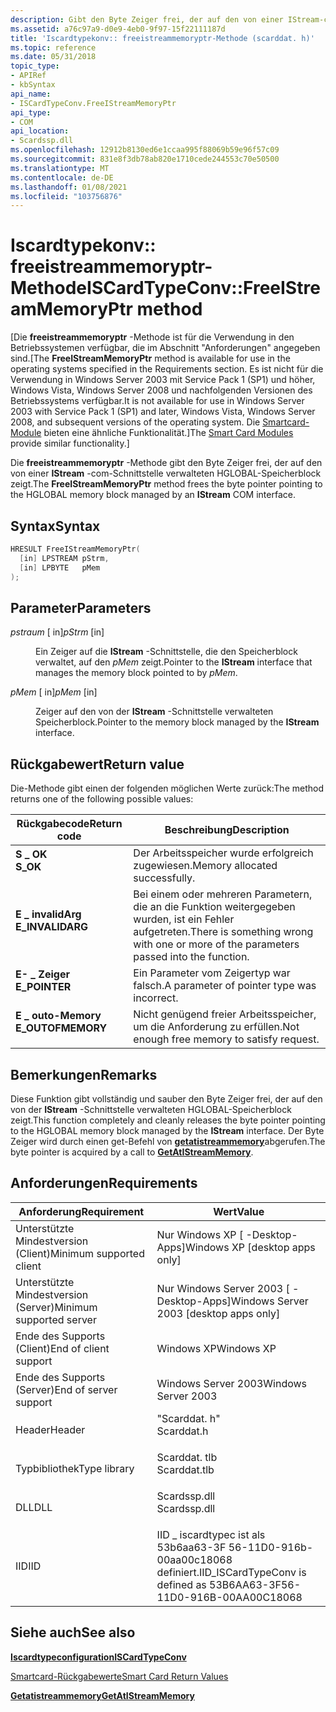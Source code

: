 ```yaml
---
description: Gibt den Byte Zeiger frei, der auf den von einer IStream-com-Schnittstelle verwalteten HGLOBAL-Speicherblock zeigt.
ms.assetid: a76c97a9-d0e9-4eb0-9f97-15f22111187d
title: 'Iscardtypekonv:: freeistreammemoryptr-Methode (scarddat. h)'
ms.topic: reference
ms.date: 05/31/2018
topic_type:
- APIRef
- kbSyntax
api_name:
- ISCardTypeConv.FreeIStreamMemoryPtr
api_type:
- COM
api_location:
- Scardssp.dll
ms.openlocfilehash: 12912b8130ed6e1ccaa995f88069b59e96f57c09
ms.sourcegitcommit: 831e8f3db78ab820e1710cede244553c70e50500
ms.translationtype: MT
ms.contentlocale: de-DE
ms.lasthandoff: 01/08/2021
ms.locfileid: "103756876"
---
```

# <a name="iscardtypeconvfreeistreammemoryptr-method"></a><span data-ttu-id="48b9e-103">Iscardtypekonv:: freeistreammemoryptr-Methode</span><span class="sxs-lookup"><span data-stu-id="48b9e-103">ISCardTypeConv::FreeIStreamMemoryPtr method</span></span>

<span data-ttu-id="48b9e-104">\[Die **freeistreammemoryptr** -Methode ist für die Verwendung in den Betriebssystemen verfügbar, die im Abschnitt "Anforderungen" angegeben sind.</span><span class="sxs-lookup"><span data-stu-id="48b9e-104">\[The **FreeIStreamMemoryPtr** method is available for use in the operating systems specified in the Requirements section.</span></span> <span data-ttu-id="48b9e-105">Es ist nicht für die Verwendung in Windows Server 2003 mit Service Pack 1 (SP1) und höher, Windows Vista, Windows Server 2008 und nachfolgenden Versionen des Betriebssystems verfügbar.</span><span class="sxs-lookup"><span data-stu-id="48b9e-105">It is not available for use in Windows Server 2003 with Service Pack 1 (SP1) and later, Windows Vista, Windows Server 2008, and subsequent versions of the operating system.</span></span> <span data-ttu-id="48b9e-106">Die [Smartcard-Module](/previous-versions/windows/desktop/secsmart/smart-card-modules) bieten eine ähnliche Funktionalität.\]</span><span class="sxs-lookup"><span data-stu-id="48b9e-106">The [Smart Card Modules](/previous-versions/windows/desktop/secsmart/smart-card-modules) provide similar functionality.\]</span></span>

<span data-ttu-id="48b9e-107">Die **freeistreammemoryptr** -Methode gibt den Byte Zeiger frei, der auf den von einer **IStream** -com-Schnittstelle verwalteten HGLOBAL-Speicherblock zeigt.</span><span class="sxs-lookup"><span data-stu-id="48b9e-107">The **FreeIStreamMemoryPtr** method frees the byte pointer pointing to the HGLOBAL memory block managed by an **IStream** COM interface.</span></span>

## <a name="syntax"></a><span data-ttu-id="48b9e-108">Syntax</span><span class="sxs-lookup"><span data-stu-id="48b9e-108">Syntax</span></span>


```C++
HRESULT FreeIStreamMemoryPtr(
  [in] LPSTREAM pStrm,
  [in] LPBYTE   pMem
);
```



## <a name="parameters"></a><span data-ttu-id="48b9e-109">Parameter</span><span class="sxs-lookup"><span data-stu-id="48b9e-109">Parameters</span></span>

<dl> <dt>

<span data-ttu-id="48b9e-110">*pstraum* \[ in\]</span><span class="sxs-lookup"><span data-stu-id="48b9e-110">*pStrm* \[in\]</span></span>
</dt> <dd>

<span data-ttu-id="48b9e-111">Ein Zeiger auf die **IStream** -Schnittstelle, die den Speicherblock verwaltet, auf den *pMem* zeigt.</span><span class="sxs-lookup"><span data-stu-id="48b9e-111">Pointer to the **IStream** interface that manages the memory block pointed to by *pMem*.</span></span>

</dd> <dt>

<span data-ttu-id="48b9e-112">*pMem* \[ in\]</span><span class="sxs-lookup"><span data-stu-id="48b9e-112">*pMem* \[in\]</span></span>
</dt> <dd>

<span data-ttu-id="48b9e-113">Zeiger auf den von der **IStream** -Schnittstelle verwalteten Speicherblock.</span><span class="sxs-lookup"><span data-stu-id="48b9e-113">Pointer to the memory block managed by the **IStream** interface.</span></span>

</dd> </dl>

## <a name="return-value"></a><span data-ttu-id="48b9e-114">Rückgabewert</span><span class="sxs-lookup"><span data-stu-id="48b9e-114">Return value</span></span>

<span data-ttu-id="48b9e-115">Die-Methode gibt einen der folgenden möglichen Werte zurück:</span><span class="sxs-lookup"><span data-stu-id="48b9e-115">The method returns one of the following possible values:</span></span>



| <span data-ttu-id="48b9e-116">Rückgabecode</span><span class="sxs-lookup"><span data-stu-id="48b9e-116">Return code</span></span>                                                                                   | <span data-ttu-id="48b9e-117">Beschreibung</span><span class="sxs-lookup"><span data-stu-id="48b9e-117">Description</span></span>                                                                                      |
|-----------------------------------------------------------------------------------------------|--------------------------------------------------------------------------------------------------|
| <dl> <span data-ttu-id="48b9e-118"><dt>**S \_ OK**</dt></span><span class="sxs-lookup"><span data-stu-id="48b9e-118"><dt>**S\_OK**</dt></span></span> </dl>          | <span data-ttu-id="48b9e-119">Der Arbeitsspeicher wurde erfolgreich zugewiesen.</span><span class="sxs-lookup"><span data-stu-id="48b9e-119">Memory allocated successfully.</span></span><br/>                                                        |
| <dl> <span data-ttu-id="48b9e-120"><dt>**E \_ invalidArg**</dt></span><span class="sxs-lookup"><span data-stu-id="48b9e-120"><dt>**E\_INVALIDARG**</dt></span></span> </dl>  | <span data-ttu-id="48b9e-121">Bei einem oder mehreren Parametern, die an die Funktion weitergegeben wurden, ist ein Fehler aufgetreten.</span><span class="sxs-lookup"><span data-stu-id="48b9e-121">There is something wrong with one or more of the parameters passed into the function.</span></span><br/> |
| <dl> <span data-ttu-id="48b9e-122"><dt>**E- \_ Zeiger**</dt></span><span class="sxs-lookup"><span data-stu-id="48b9e-122"><dt>**E\_POINTER**</dt></span></span> </dl>     | <span data-ttu-id="48b9e-123">Ein Parameter vom Zeigertyp war falsch.</span><span class="sxs-lookup"><span data-stu-id="48b9e-123">A parameter of pointer type was incorrect.</span></span><br/>                                            |
| <dl> <span data-ttu-id="48b9e-124"><dt>**E \_ outo-Memory**</dt></span><span class="sxs-lookup"><span data-stu-id="48b9e-124"><dt>**E\_OUTOFMEMORY**</dt></span></span> </dl> | <span data-ttu-id="48b9e-125">Nicht genügend freier Arbeitsspeicher, um die Anforderung zu erfüllen.</span><span class="sxs-lookup"><span data-stu-id="48b9e-125">Not enough free memory to satisfy request.</span></span><br/>                                            |



 

## <a name="remarks"></a><span data-ttu-id="48b9e-126">Bemerkungen</span><span class="sxs-lookup"><span data-stu-id="48b9e-126">Remarks</span></span>

<span data-ttu-id="48b9e-127">Diese Funktion gibt vollständig und sauber den Byte Zeiger frei, der auf den von der **IStream** -Schnittstelle verwalteten HGLOBAL-Speicherblock zeigt.</span><span class="sxs-lookup"><span data-stu-id="48b9e-127">This function completely and cleanly releases the byte pointer pointing to the HGLOBAL memory block managed by the **IStream** interface.</span></span> <span data-ttu-id="48b9e-128">Der Byte Zeiger wird durch einen get-Befehl von [**getatistreammemory**](iscardtypeconv-getatistreammemory.md)abgerufen.</span><span class="sxs-lookup"><span data-stu-id="48b9e-128">The byte pointer is acquired by a call to [**GetAtIStreamMemory**](iscardtypeconv-getatistreammemory.md).</span></span>

## <a name="requirements"></a><span data-ttu-id="48b9e-129">Anforderungen</span><span class="sxs-lookup"><span data-stu-id="48b9e-129">Requirements</span></span>



| <span data-ttu-id="48b9e-130">Anforderung</span><span class="sxs-lookup"><span data-stu-id="48b9e-130">Requirement</span></span> | <span data-ttu-id="48b9e-131">Wert</span><span class="sxs-lookup"><span data-stu-id="48b9e-131">Value</span></span> |
|-------------------------------------|-----------------------------------------------------------------------------------------|
| <span data-ttu-id="48b9e-132">Unterstützte Mindestversion (Client)</span><span class="sxs-lookup"><span data-stu-id="48b9e-132">Minimum supported client</span></span><br/> | <span data-ttu-id="48b9e-133">Nur Windows XP \[ -Desktop-Apps\]</span><span class="sxs-lookup"><span data-stu-id="48b9e-133">Windows XP \[desktop apps only\]</span></span><br/>                                             |
| <span data-ttu-id="48b9e-134">Unterstützte Mindestversion (Server)</span><span class="sxs-lookup"><span data-stu-id="48b9e-134">Minimum supported server</span></span><br/> | <span data-ttu-id="48b9e-135">Nur Windows Server 2003 \[ -Desktop-Apps\]</span><span class="sxs-lookup"><span data-stu-id="48b9e-135">Windows Server 2003 \[desktop apps only\]</span></span><br/>                                    |
| <span data-ttu-id="48b9e-136">Ende des Supports (Client)</span><span class="sxs-lookup"><span data-stu-id="48b9e-136">End of client support</span></span><br/>    | <span data-ttu-id="48b9e-137">Windows XP</span><span class="sxs-lookup"><span data-stu-id="48b9e-137">Windows XP</span></span><br/>                                                                   |
| <span data-ttu-id="48b9e-138">Ende des Supports (Server)</span><span class="sxs-lookup"><span data-stu-id="48b9e-138">End of server support</span></span><br/>    | <span data-ttu-id="48b9e-139">Windows Server 2003</span><span class="sxs-lookup"><span data-stu-id="48b9e-139">Windows Server 2003</span></span><br/>                                                          |
| <span data-ttu-id="48b9e-140">Header</span><span class="sxs-lookup"><span data-stu-id="48b9e-140">Header</span></span><br/>                   | <dl> <span data-ttu-id="48b9e-141"><dt>"Scarddat. h"</dt></span><span class="sxs-lookup"><span data-stu-id="48b9e-141"><dt>Scarddat.h</dt></span></span> </dl>   |
| <span data-ttu-id="48b9e-142">Typbibliothek</span><span class="sxs-lookup"><span data-stu-id="48b9e-142">Type library</span></span><br/>             | <dl> <span data-ttu-id="48b9e-143"><dt>Scarddat. tlb</dt></span><span class="sxs-lookup"><span data-stu-id="48b9e-143"><dt>Scarddat.tlb</dt></span></span> </dl> |
| <span data-ttu-id="48b9e-144">DLL</span><span class="sxs-lookup"><span data-stu-id="48b9e-144">DLL</span></span><br/>                      | <dl> <span data-ttu-id="48b9e-145"><dt>Scardssp.dll</dt></span><span class="sxs-lookup"><span data-stu-id="48b9e-145"><dt>Scardssp.dll</dt></span></span> </dl> |
| <span data-ttu-id="48b9e-146">IID</span><span class="sxs-lookup"><span data-stu-id="48b9e-146">IID</span></span><br/>                      | <span data-ttu-id="48b9e-147">IID \_ iscardtypec ist als 53b6aa63-3F 56-11D0-916b-00aa00c18068 definiert.</span><span class="sxs-lookup"><span data-stu-id="48b9e-147">IID\_ISCardTypeConv is defined as 53B6AA63-3F56-11D0-916B-00AA00C18068</span></span><br/>       |



## <a name="see-also"></a><span data-ttu-id="48b9e-148">Siehe auch</span><span class="sxs-lookup"><span data-stu-id="48b9e-148">See also</span></span>

<dl> <dt>

[<span data-ttu-id="48b9e-149">**Iscardtypeconfiguration**</span><span class="sxs-lookup"><span data-stu-id="48b9e-149">**ISCardTypeConv**</span></span>](iscardtypeconv.md)
</dt> <dt>

[<span data-ttu-id="48b9e-150">Smartcard-Rückgabewerte</span><span class="sxs-lookup"><span data-stu-id="48b9e-150">Smart Card Return Values</span></span>](authentication-return-values.md)
</dt> <dt>

[<span data-ttu-id="48b9e-151">**Getatistreammemory**</span><span class="sxs-lookup"><span data-stu-id="48b9e-151">**GetAtIStreamMemory**</span></span>](iscardtypeconv-getatistreammemory.md)
</dt> </dl>

 

 
